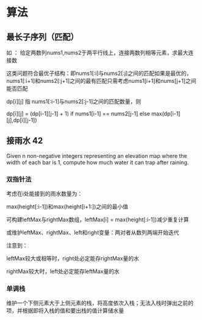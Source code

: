 # 算法

## 最长子序列（匹配）

如 ： 给定两数列nums1,nums2于两平行线上，连接两数列相等元素，求最大连接数

这类问题符合最优子结构：即nums1[:i]与nums2[:j]之间的匹配如果是最优的，nums1[:i+1]和nums2[:j+1]之间的最有匹配只需考虑nums1[i+1]和nums[j+1]之间能否匹配


dp[i][j] 指 nums1[:i-1]与nums2[:j-1]之间的匹配数量，则

dp[i][j] = (dp[i-1][j-1] + 1) if nums1[i-1] == nums2[j-1] else max(dp[i-1][j],dp[i][j-1])


## 接雨水 42

Given n non-negative integers representing an elevation map where the width of each bar is 1, compute how much water it can trap after raining.

### 双指针法

考虑在i处能接到的雨水数量为：

max(height[:i-1])和max(height[i+1:])之间的最小值

可构建leftMax与rightMax数组，leftMax[i] = max(height[:i-1])减少重复计算

或维护leftMax、rightMax、left和right变量：两对者从数列两端开始迭代

注意到：

leftMax较大或相等时，right处必定能存rightMax量的水

rightMax较大时，left处必定能存leftMax量的水

### 单调栈

维护一个下侧元素大于上侧元素的栈，将高度依次入栈；无法入栈时弹出之前的项，并根据即将入栈的值和要出栈的值计算储水量